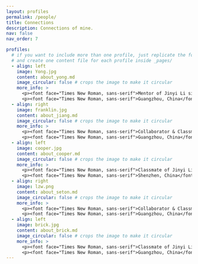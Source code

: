 ```yaml
---
layout: profiles
permalink: /people/
title: Connections
description: Connections of mine.
nav: false
nav_order: 7

profiles:
  # if you want to include more than one profile, just replicate the following block
  # and create one content file for each profile inside _pages/
  - align: left
    image: Yong.jpg
    content: about_yong.md
    image_circular: false # crops the image to make it circular
    more_info: >
      <p><font face="Times New Roman, sans-serif">Mentor of Jinyi Li since July, 2024.</font></p>
      <p><font face="Times New Roman, sans-serif">Guangzhou, China</font></p>
  - align: right
    image: franklin.jpg
    content: about_jiang.md
    image_circular: false # crops the image to make it circular
    more_info: >
      <p><font face="Times New Roman, sans-serif">Collaborator & Classmate of Jinyi Li since Septemper, 2021.</font></p>
      <p><font face="Times New Roman, sans-serif">Guangzhou, China</font></p>
  - align: left
    image: cooper.jpg
    content: about_cooper.md
    image_circular: false # crops the image to make it circular
    more_info: >
      <p><font face="Times New Roman, sans-serif">Classmate of Jinyi Li since Septemper, 2018.</font></p>
      <p><font face="Times New Roman, sans-serif">Shenzhen, China</font></p>
  - align: right
    image: lzw.png
    content: about_seton.md
    image_circular: false # crops the image to make it circular
    more_info: >
      <p><font face="Times New Roman, sans-serif">Collaborator & Classmate of Jinyi Li since Septemper, 2018.</font></p>
      <p><font face="Times New Roman, sans-serif">Guangzhou, China</font></p>
  - align: left
    image: brick.jpg
    content: about_brick.md
    image_circular: false # crops the image to make it circular
    more_info: >
      <p><font face="Times New Roman, sans-serif">Classmate of Jinyi Li since Septemper, 2021.</font></p>
      <p><font face="Times New Roman, sans-serif">Guangzhou, China</font></p>
---
```

